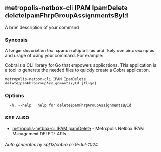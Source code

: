 ## metropolis-netbox-cli IPAM IpamDelete deleteIpamFhrpGroupAssignmentsById

A brief description of your command

### Synopsis

A longer description that spans multiple lines and likely contains examples
and usage of using your command. For example:

Cobra is a CLI library for Go that empowers applications.
This application is a tool to generate the needed files
to quickly create a Cobra application.

```
metropolis-netbox-cli IPAM IpamDelete deleteIpamFhrpGroupAssignmentsById [flags]
```

### Options

```
  -h, --help   help for deleteIpamFhrpGroupAssignmentsById
```

### SEE ALSO

* [metropolis-netbox-cli IPAM IpamDelete]()	 - Metropolis Netbox IPAM Management DELETE APIs.

###### Auto generated by spf13/cobra on 9-Jul-2024
